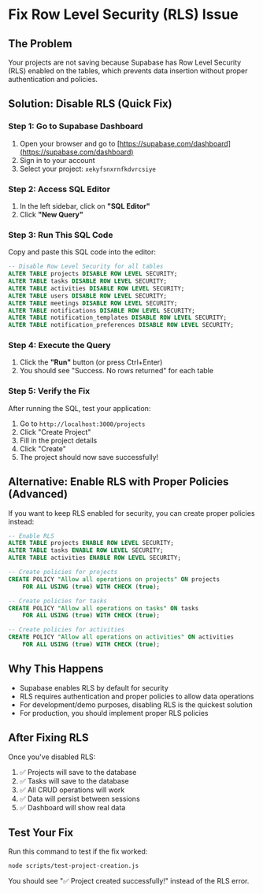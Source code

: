 # Fix Row Level Security (RLS) Issue

## The Problem
Your projects are not saving because Supabase has Row Level Security (RLS) enabled on the tables, which prevents data insertion without proper authentication and policies.

## Solution: Disable RLS (Quick Fix)

### Step 1: Go to Supabase Dashboard
1. Open your browser and go to [https://supabase.com/dashboard](https://supabase.com/dashboard)
2. Sign in to your account
3. Select your project: `xekyfsnxrnfkdvrcsiye`

### Step 2: Access SQL Editor
1. In the left sidebar, click on **"SQL Editor"**
2. Click **"New Query"**

### Step 3: Run This SQL Code
Copy and paste this SQL code into the editor:

```sql
-- Disable Row Level Security for all tables
ALTER TABLE projects DISABLE ROW LEVEL SECURITY;
ALTER TABLE tasks DISABLE ROW LEVEL SECURITY;
ALTER TABLE activities DISABLE ROW LEVEL SECURITY;
ALTER TABLE users DISABLE ROW LEVEL SECURITY;
ALTER TABLE meetings DISABLE ROW LEVEL SECURITY;
ALTER TABLE notifications DISABLE ROW LEVEL SECURITY;
ALTER TABLE notification_templates DISABLE ROW LEVEL SECURITY;
ALTER TABLE notification_preferences DISABLE ROW LEVEL SECURITY;
```

### Step 4: Execute the Query
1. Click the **"Run"** button (or press Ctrl+Enter)
2. You should see "Success. No rows returned" for each table

### Step 5: Verify the Fix
After running the SQL, test your application:
1. Go to `http://localhost:3000/projects`
2. Click "Create Project"
3. Fill in the project details
4. Click "Create"
5. The project should now save successfully!

## Alternative: Enable RLS with Proper Policies (Advanced)

If you want to keep RLS enabled for security, you can create proper policies instead:

```sql
-- Enable RLS
ALTER TABLE projects ENABLE ROW LEVEL SECURITY;
ALTER TABLE tasks ENABLE ROW LEVEL SECURITY;
ALTER TABLE activities ENABLE ROW LEVEL SECURITY;

-- Create policies for projects
CREATE POLICY "Allow all operations on projects" ON projects
    FOR ALL USING (true) WITH CHECK (true);

-- Create policies for tasks  
CREATE POLICY "Allow all operations on tasks" ON tasks
    FOR ALL USING (true) WITH CHECK (true);

-- Create policies for activities
CREATE POLICY "Allow all operations on activities" ON activities
    FOR ALL USING (true) WITH CHECK (true);
```

## Why This Happens
- Supabase enables RLS by default for security
- RLS requires authentication and proper policies to allow data operations
- For development/demo purposes, disabling RLS is the quickest solution
- For production, you should implement proper RLS policies

## After Fixing RLS
Once you've disabled RLS:
1. ✅ Projects will save to the database
2. ✅ Tasks will save to the database  
3. ✅ All CRUD operations will work
4. ✅ Data will persist between sessions
5. ✅ Dashboard will show real data

## Test Your Fix
Run this command to test if the fix worked:

```bash
node scripts/test-project-creation.js
```

You should see "✅ Project created successfully!" instead of the RLS error.



















